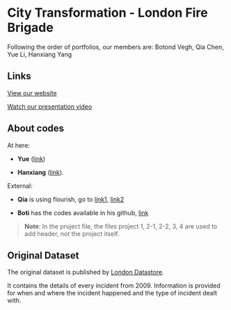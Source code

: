 # City Transformation - London Fire Brigade

Following the order of portfolios, our members are: Botond Vegh, Qia Chen, Yue Li, Hanxiang Yang

## Links

[View our website](https://amberyli.github.io/DVizGroup3/)

[Watch our presentation video](https://www.dropbox.com/s/ex2wq4xfsldl8s1/dviz-group3.mp4?dl=0)


## About codes

At here:

- **Yue** ([link](https://github.com/amberyli/DVizGroup3/blob/main/project/Project_Yue_type-of-incident.html))

- **Hanxiang** ([link](https://github.com/amberyli/DVizGroup3/blob/main/project/Project_Hanxiang_London_Fire_Accident.html)).

External: 

- **Qia** is using flourish, go to [link1](https://public.flourish.studio/visualisation/6146011/), [link2](https://public.flourish.studio/visualisation/6183281/)

- **Boti** has the codes available in his github, [link](https://github.com/botivegh/fire-brigade-map)

> **Note**: In the project file, the files project 1, 2-1, 2-2, 3, 4 are used to add header, not the project itself.

## Original Dataset

The original dataset is published by [London Datastore](https://data.london.gov.uk/dataset/london-fire-brigade-incident-records).

It contains the details of every incident from 2009. Information is provided for when and where the incident happened and the type of incident dealt with.
